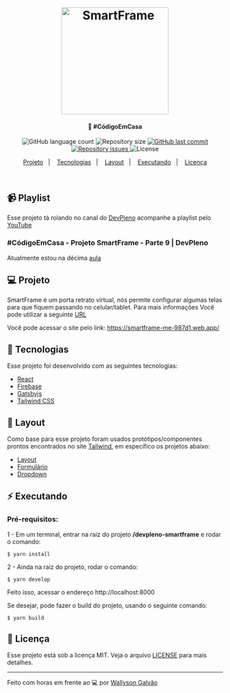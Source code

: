 <h1 align="center">
    <img alt="SmartFrame" title="#codigoemcasa" src=".github/logo.png" width="250px" />
</h1>

<h4 align="center">
  🚀 #CódigoEmCasa
</h4>
<p align="center">
  <img alt="GitHub language count" src="https://img.shields.io/github/languages/count/WallysonGalvao/devpleno-smartframe">

  <img alt="Repository size" src="https://img.shields.io/github/repo-size/WallysonGalvao/devpleno-smartframe">
  
  <a href="https://github.com/WallysonGalvao/devpleno-smartframe/commits/master">
    <img alt="GitHub last commit" src="https://img.shields.io/github/last-commit/WallysonGalvao/devpleno-smartframe">
  </a>

  <a href="https://github.com/WallysonGalvao/devpleno-smartframe/issues">
    <img alt="Repository issues" src="https://img.shields.io/github/issues/WallysonGalvao/devpleno-smartframe">
  </a>

  <img alt="License" src="https://img.shields.io/badge/license-MIT-brightgreen">
</p>

<p align="center">
  <a href="#-projeto">Projeto</a>&nbsp;&nbsp;&nbsp;|&nbsp;&nbsp;&nbsp;
  <a href="#rocket-tecnologias">Tecnologias</a>&nbsp;&nbsp;&nbsp;|&nbsp;&nbsp;&nbsp;  
  <a href="#-layout">Layout</a>&nbsp;&nbsp;&nbsp;|&nbsp;&nbsp;&nbsp;
  <a href="#zap-executando">Executando</a>&nbsp;&nbsp;&nbsp;|&nbsp;&nbsp;&nbsp;
  <a href="#memo-licença">Licença</a>
</p>

<br>

## :video_camera: Playlist

Esse projeto tá rolando no canal do [DevPleno](https://devpleno.com/) acompanhe a playlist pelo [YouTube](https://www.youtube.com/watch?v=G89VCfYpSC8&list=PLBNBxpMAbyhUcxi8rSnB3a9a6rqIbnQPO)

### #CódigoEmCasa - Projeto SmartFrame - Parte 9 | DevPleno

Atualmente estou na décima [aula](https://www.youtube.com/watch?v=p_52MihXeME&t=1347s)

## 💻 Projeto

SmartFrame é um porta retrato virtual, nós permite configurar algumas telas para que fiquem passando no celular/tablet. Para mais informações Você pode utilizar a seguinte [URL](https://www.figma.com/file/vPoGU9iO7aSatzVzbbH1CW/smartframe?node-id=0%3A1)

Você pode acessar o site pelo link: https://smartframe-me-987d1.web.app/

## :rocket: Tecnologias

Esse projeto foi desenvolvido com as seguintes tecnologias:

- [React](https://reactjs.org)
- [Firebase](https://firebase.google.com/?hl=pt-br)
- [Gatsbyjs](https://www.gatsbyjs.org/)
- [Tailwind CSS](https://tailwindcss.com/)

## 🎨 Layout

Como base para esse projeto foram usados protótipos/componentes prontos encontrados no site [Tailwind](https://tailwindcomponents.com/component), em específico os projetos abaixo:

- [Layout](https://tailwindcomponents.com/component/landing-page-with-tailwind-css)
- [Formulário](https://tailwindcomponents.com/component/register-form-with-password-validator-tailwind-css-alpine-js)
- [Dropdown](https://tailwindcomponents.com/component/multi-level-dropdown)

## :zap: Executando

### Pré-requisitos:


1 - Em um terminal, entrar na raiz do projeto **/devpleno-smartframe** e rodar o comando:

```
$ yarn install
```

2 - Ainda na raiz do projeto, rodar o comando:

```
$ yarn develop
```

Feito isso, acessar o endereço http://localhost:8000

Se desejar, pode fazer o build do projeto, usando o seguinte comando:

```
$ yarn build
```

## :memo: Licença

Esse projeto está sob a licença MIT. Veja o arquivo [LICENSE](LICENSE.md) para mais detalhes.

---

Feito com horas em frente ao :computer: por [Wallyson Galvão](https://www.linkedin.com/in/wallyson-galvao/)